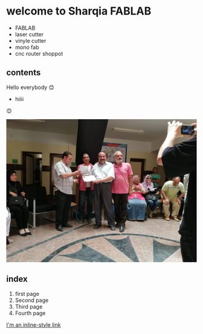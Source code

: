 # welcome to Sharqia FABLAB

- FABLAB
- laser cutter
- vinyle cutter
- mono fab
- cnc router shoppot

## contents

Hello everybody :blush:

- hiiii

:blush:

![alt text](asd.jpg)

## index
1. first page
2. Second page
3. Third page
4. Fourth page

[I'm an inline-style link](https://www.google.com)



